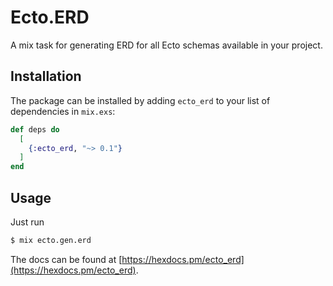 # Ecto.ERD
A mix task for generating ERD for all Ecto schemas available in your project. 

## Installation

The package can be installed by adding `ecto_erd` to your list of dependencies in `mix.exs`:

```elixir
def deps do
  [
    {:ecto_erd, "~> 0.1"}
  ]
end
```
## Usage

Just run
```sh
$ mix ecto.gen.erd
```

The docs can be found at [https://hexdocs.pm/ecto_erd](https://hexdocs.pm/ecto_erd).

